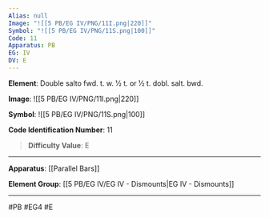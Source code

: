 ```yaml
---
Alias: null
Image: "![[5 PB/EG IV/PNG/11I.png|220]]"
Symbol: "![[5 PB/EG IV/PNG/11S.png|100]]"
Code: 11
Apparatus: PB
EG: IV
DV: E
---
```

**Element**: Double salto fwd. t. w. 1⁄2 t. or 1⁄2 t. dobl. salt. bwd.

**Image**:
![[5 PB/EG IV/PNG/11I.png|220]]

**Symbol**:
![[5 PB/EG IV/PNG/11S.png|100]]

**Code Identification Number**: 11

>**Difficulty Value**: E

___
**Apparatus**: [[Parallel Bars]]

**Element Group**: [[5 PB/EG IV/EG IV - Dismounts|EG IV - Dismounts]]
___
#PB #EG4 #E
